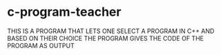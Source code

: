 # c-program-teacher
THIS IS A PROGRAM THAT LETS ONE SELECT A PROGRAM IN C++ AND BASED ON THEIR CHOICE THE PROGRAM GIVES THE CODE OF THE PROGRAM AS OUTPUT
